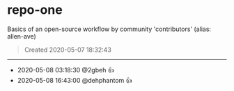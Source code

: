 # repo-one
Basics of an open-source workflow by community 'contributors' (alias: allen-ave)
> Created 2020-05-07 18:32:43

---
* 2020-05-08 03:18:30 @2gbeh :+1:
* 2020-05-08 16:43:00 @dehphantom :+1:
